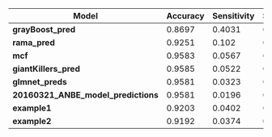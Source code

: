 |    Model     |  Accuracy  |  Sensitivity  |  Specificity  |  Balanced_Accuracy  |  
| ------------ | ---------- | ------------- | ------------- | ------------------- | 
| **grayBoost_pred** |   0.8697   |    0.4031     |      0.8903     |      0.6467   | 
| **rama_pred** |   0.9251   |    0.102     |      0.9614     |      0.5317   | 
| **mcf** |   0.9583   |    0.0567     |      0.998     |      0.5273   | 
| **giantKillers_pred** |   0.9585   |    0.0522     |      0.9985     |      0.5254   | 
| **glmnet_preds** |   0.9581   |    0.0323     |      0.9988     |      0.5156   | 
| **20160321_ANBE_model_predictions** |   0.9581   |    0.0196     |      0.9994     |      0.5095   | 
| **example1** |   0.9203   |    0.0402     |      0.9591     |      0.4996   | 
| **example2** |   0.9192   |    0.0374     |      0.958     |      0.4977   | 
